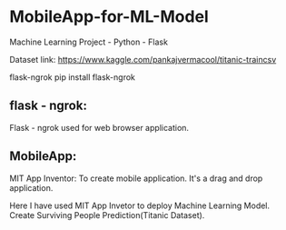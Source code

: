 # MobileApp-for-ML-Model
Machine Learning Project - Python - Flask

Dataset link: https://www.kaggle.com/pankajvermacool/titanic-traincsv

flask-ngrok
pip install flask-ngrok

## flask - ngrok:
Flask - ngrok used for web browser application.

## MobileApp:
MIT App Inventor: To create mobile application. It's a drag and drop application.

Here I have used MIT App Invetor to deploy Machine Learning Model. Create Surviving People Prediction(Titanic Dataset).
